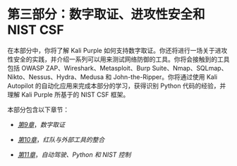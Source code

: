 # 第三部分：数字取证、进攻性安全和 NIST CSF

在本部分中，你将了解 Kali Purple 如何支持数字取证。你还将进行一场关于进攻性安全的实践，并介绍一系列可以用来测试网络防御的工具。你将会接触到的工具包括 OWASP ZAP、Wireshark、Metasploit、Burp Suite、Nmap、SQLmap、Nikto、Nessus、Hydra、Medusa 和 John-the-Ripper。你将通过使用 Kali Autopilot 的自动化应用来完成本部分的学习，获得识别 Python 代码的经验，并理解 Kali Purple 所基于的 NIST CSF 框架。

本部分包含以下章节：

+   [*第9章*](B21223_09.xhtml#_idTextAnchor147)，*数字取证*

+   [*第10章*](B21223_10.xhtml#_idTextAnchor161)，*红队与外部工具的整合*

+   [*第11章*](B21223_11.xhtml#_idTextAnchor183)，*自动驾驶、Python 和 NIST 控制*
